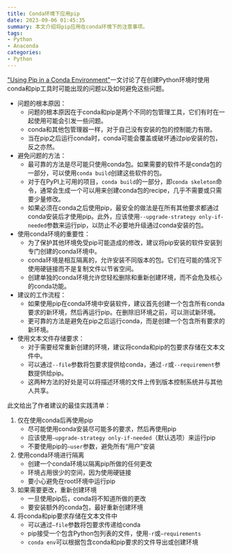 ```yaml
---
title: Conda环境下应用pip
date: 2023-09-06 01:45:35
summary: 本文介绍将pip应用在conda环境下的注意事项。
tags:
- Python
- Anaconda
categories:
- Python
---
```


["Using Pip in a Conda Environment"](https://www.anaconda.com/blog/using-pip-in-a-conda-environment)一文讨论了在创建Python环境时使用conda和pip工具时可能出现的问题以及如何避免这些问题。
- 问题的根本原因：
    - 问题的根本原因在于conda和pip是两个不同的包管理工具，它们有时在一起使用可能会引发一些问题。
    - conda和其他包管理器一样，对于自己没有安装的包的控制能力有限。
    - 当在pip之后运行conda时，conda可能会覆盖或破坏通过pip安装的包，反之亦然。
- 避免问题的方法：
    - 最可靠的方法是尽可能只使用conda包。如果需要的软件不是conda包的一部分，可以使用`conda build`创建这些软件的包。
    - 对于在PyPI上可用的项目，`conda build`的一部分，即`conda skeleton`命令，通常会生成一个可以用来创建conda包的recipe，几乎不需要或只需要少量修改。
    - 如果必须在conda之后使用pip，最安全的做法是在所有其他要求都通过conda安装后才使用pip。此外，应该使用`--upgrade-strategy only-if-needed`参数来运行pip，以防止不必要地升级通过conda安装的包。
- 使用conda环境的重要性：
    - 为了保护其他环境免受pip可能造成的修改，建议将pip安装的软件安装到专门创建的conda环境中。
    - conda环境是相互隔离的，允许安装不同版本的包。它们在可能的情况下使用硬链接而不是复制文件以节省空间。
    - 创建单独的conda环境允许您轻松删除和重新创建环境，而不会危及核心的conda功能。
- 建议的工作流程：
    - 如果使用pip在conda环境中安装软件，建议首先创建一个包含所有conda要求的新环境，然后再运行pip。在删除旧环境之前，可以测试新环境。
    - 更可靠的方法是避免在pip之后运行conda，而是创建一个包含所有要求的新环境。
- 使用文本文件存储要求：
    - 对于需要经常重新创建的环境，建议将conda和pip的包要求存储在文本文件中。
    - 可以通过`--file`参数将包要求提供给conda，通过`-r`或`--requirement`参数提供给pip。
    - 这两种方法的好处是可以将描述环境的文件上传到版本控制系统并与其他人共享。

此文给出了作者建议的最佳实践清单：
1. 仅在使用conda后再使用pip
    - 尽可能使用conda安装尽可能多的要求，然后再使用pip
    - 应该使用`–upgrade-strategy only-if-needed`（默认选项）来运行pip
    - 不要使用pip的`–user`参数，避免所有“用户”安装
2. 使用conda环境进行隔离
    - 创建一个conda环境以隔离pip所做的任何更改
    - 环境占用很少的空间，因为使用硬链接
    - 要小心避免在root环境中运行pip
3. 如果需要更改，重新创建环境
    - 一旦使用pip后，conda将不知道所做的更改
    - 要安装额外的conda包，最好重新创建环境
4. 将conda和pip要求存储在文本文件中
    - 可以通过`–file`参数将包要求传递给conda
    - pip接受一个包含Python包列表的文件，使用`-r`或`–requirements`
    - `conda env`可以根据包含conda和pip要求的文件导出或创建环境
